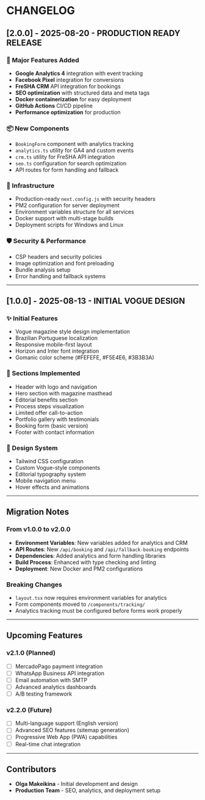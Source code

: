 # CHANGELOG

## [2.0.0] - 2025-08-20 - PRODUCTION READY RELEASE

### 🚀 Major Features Added
- **Google Analytics 4** integration with event tracking
- **Facebook Pixel** integration for conversions
- **FreSHA CRM** API integration for bookings
- **SEO optimization** with structured data and meta tags
- **Docker containerization** for easy deployment
- **GitHub Actions** CI/CD pipeline
- **Performance optimization** for production

### 📦 New Components
- `BookingForm` component with analytics tracking
- `analytics.ts` utility for GA4 and custom events
- `crm.ts` utility for FreSHA API integration
- `seo.ts` configuration for search optimization
- API routes for form handling and fallback

### 🔧 Infrastructure
- Production-ready `next.config.js` with security headers
- PM2 configuration for server deployment
- Environment variables structure for all services
- Docker support with multi-stage builds
- Deployment scripts for Windows and Linux

### 🛡️ Security & Performance
- CSP headers and security policies
- Image optimization and font preloading
- Bundle analysis setup
- Error handling and fallback systems

---

## [1.0.0] - 2025-08-13 - INITIAL VOGUE DESIGN

### ✨ Initial Features
- Vogue magazine style design implementation
- Brazilian Portuguese localization
- Responsive mobile-first layout
- Horizon and Inter font integration
- Gomanic color scheme (#FEFEFE, #F5E4E6, #3B3B3A)

### 📱 Sections Implemented
- Header with logo and navigation
- Hero section with magazine masthead
- Editorial benefits section
- Process steps visualization
- Limited offer call-to-action
- Portfolio gallery with testimonials
- Booking form (basic version)
- Footer with contact information

### 🎨 Design System
- Tailwind CSS configuration
- Custom Vogue-style components
- Editorial typography system
- Mobile navigation menu
- Hover effects and animations

---

## Migration Notes

### From v1.0.0 to v2.0.0
- **Environment Variables**: New variables added for analytics and CRM
- **API Routes**: New `/api/booking` and `/api/fallback-booking` endpoints
- **Dependencies**: Added analytics and form handling libraries
- **Build Process**: Enhanced with type checking and linting
- **Deployment**: New Docker and PM2 configurations

### Breaking Changes
- `layout.tsx` now requires environment variables for analytics
- Form components moved to `/components/tracking/`
- Analytics tracking must be configured before forms work properly

---

## Upcoming Features

### v2.1.0 (Planned)
- [ ] MercadoPago payment integration
- [ ] WhatsApp Business API integration
- [ ] Email automation with SMTP
- [ ] Advanced analytics dashboards
- [ ] A/B testing framework

### v2.2.0 (Future)
- [ ] Multi-language support (English version)
- [ ] Advanced SEO features (sitemap generation)
- [ ] Progressive Web App (PWA) capabilities
- [ ] Real-time chat integration

---

## Contributors
- **Olga Makeikina** - Initial development and design
- **Production Team** - SEO, analytics, and deployment setup